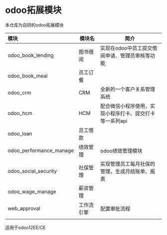 # odoo拓展模块

本仓库为自研的odoo拓展模块 


| 模块                    | 模块名   | 简介                                                    |
| :---------------------- | -------- | ------------------------------------------------------- |
| odoo_book_lending       | 图书借阅 | 实现在odoo中员工提交借阅申请、管理员审核等功能          |
| odoo_book_meal          | 员工订餐 |           |
| odoo_crm                | CRM      | 全新的一个客户关系管理系统                              |
| odoo_hcm                | HCM      | 配合微信小程序使用，实现小程序打卡、提交打卡等一系列api |
| odoo_loan               | 员工借款  |         |
| odoo_performance_manage | 绩效管理 | odoo绩效管理模块                                        |
| odoo_social_security    | 社保管理 | 实现管理员工每月社保的管理，生成月结账单、报表          |
| odoo_wage_manage        | 薪资管理 |                                                         |
| web_approval            | 工作流引擎| 配置审批流程                                  |
|                         |          |                                                         |

适用于odoo12EE/CE
